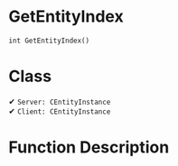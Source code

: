 # GetEntityIndex
```
int GetEntityIndex()
```
# Class
✔ `Server: CEntityInstance`  
✔ `Client: CEntityInstance`  

# Function Description

